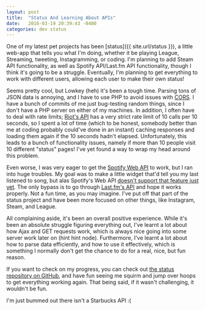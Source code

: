 ```yaml
---
layout: post
title:  "Status And Learning About APIs"
date:   2016-03-19 20:39:43 -0400
categories: dev status
---
```


One of my latest pet projects has been [status]({{ site.url/status }}), a little web-app that tells you what I'm doing, whether it be playing League, Streaming, tweeting, Instagramming, or coding. I'm planning to add Steam API functionality, as well as Spotify API/Last.fm API functionality, though I think it's going to be a struggle. Eventually, I'm planning to get everything to work with different users, allowing each user to make their own status!

Seems pretty cool, but Lowkey (heh) it's been a tough time. Parsing tons of JSON data is annoying, and I have to use PHP to avoid issues with [CORS](https://developer.mozilla.org/en-US/docs/Web/HTTP/Access_control_CORS). I have a bunch of commits of me just bug-testing random things, since I don't have a PHP server on either of my machines. In addition, I often have to deal with rate limits; [Riot's API](http://developer.riotgames.com/) has a very strict rate limit of 10 calls per 10 seconds, so I spent a lot of time (which to be honest, somebody better than me at coding probably could've done in an instant) caching responses and loading them again if the 10 seconds hadn't elapsed. Unfortunately, this leads to a bunch of functionality issues, namely if more than 10 people visit 10 different "status" pages! I've yet found a way to wrap my head around this problem.

Even worse, I was very eager to get the [Spotify Web API](https://developer.spotify.com/web-api/) to work, but I ran into huge troubles. My goal was to make a little widget that'd tell you my last listened to song, but alas Spotify's Web API [doesn't support that feature just yet](https://github.com/spotify/web-api/issues/12). The only bypass is to go through [Last.fm's API](http://www.last.fm/api) and hope it works properly. Not a fun time, as you may imagine. I've put off that part of the status project and have been more focused on other things, like Instagram, Steam, and League.

All complaining aside, it's been an overall positive experience. While it's been an absolute struggle figuring everything out, I've learnt a lot about how Ajax and GET requests work, which is always nice going into some server work later on (hint hint node). Furthermore, I've learnt a lot about how to parse data efficiently, and how to use it effectively, which is something I normally don't get the chance to do for a real, nice, but fun reason.

If you want to check on my progress, you can check out [the status repository on GitHub](http://github.com/malsf21/status), and have fun seeing me squirm and jump over hoops to get everything working again. That being said, if it wasn't challenging, it wouldn't be fun.

I'm just bummed out there isn't a Starbucks API :(
